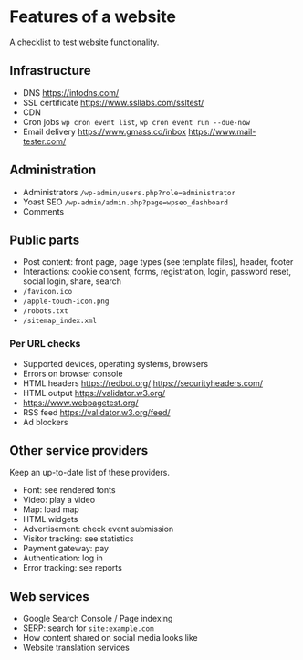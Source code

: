 # Features of a website

A checklist to test website functionality.

## Infrastructure

- DNS https://intodns.com/
- SSL certificate https://www.ssllabs.com/ssltest/
- CDN
- Cron jobs `wp cron event list`, `wp cron event run --due-now`
- Email delivery https://www.gmass.co/inbox https://www.mail-tester.com/

## Administration

- Administrators `/wp-admin/users.php?role=administrator`
- Yoast SEO `/wp-admin/admin.php?page=wpseo_dashboard`
- Comments

## Public parts

- Post content: front page, page types (see template files), header, footer
- Interactions: cookie consent, forms, registration, login, password reset, social login, share, search
- `/favicon.ico`
- `/apple-touch-icon.png`
- `/robots.txt`
- `/sitemap_index.xml`

### Per URL checks

- Supported devices, operating systems, browsers
- Errors on browser console
- HTML headers https://redbot.org/ https://securityheaders.com/
- HTML output https://validator.w3.org/
- https://www.webpagetest.org/
- RSS feed https://validator.w3.org/feed/
- Ad blockers

## Other service providers

Keep an up-to-date list of these providers.

- Font: see rendered fonts
- Video: play a video
- Map: load map
- HTML widgets
- Advertisement: check event submission
- Visitor tracking: see statistics
- Payment gateway: pay
- Authentication: log in
- Error tracking: see reports

## Web services

- Google Search Console / Page indexing
- SERP: search for `site:example.com`
- How content shared on social media looks like
- Website translation services
